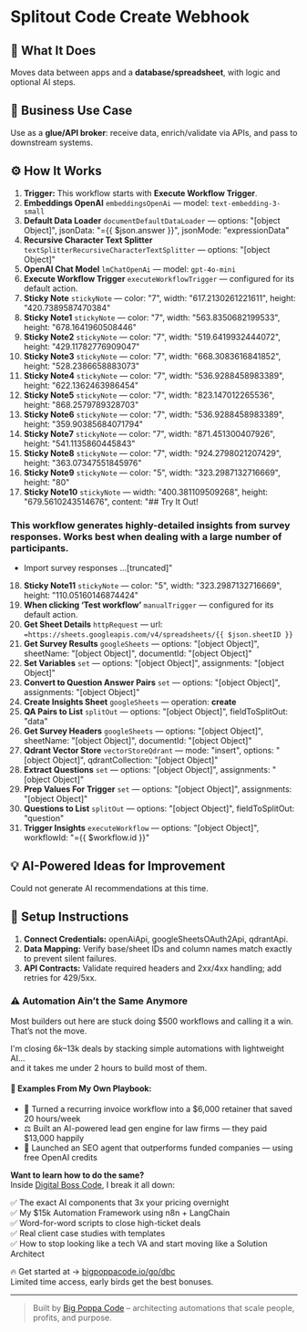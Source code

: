 # Splitout Code Create Webhook
## 🚀 What It Does
Moves data between apps and a **database/spreadsheet**, with logic and optional AI steps.

## 💼 Business Use Case
Use as a **glue/API broker**: receive data, enrich/validate via APIs, and pass to downstream systems.

## ⚙️ How It Works
1. **Trigger:** This workflow starts with **Execute Workflow Trigger**.
2. **Embeddings OpenAI** `embeddingsOpenAi` — model: `text-embedding-3-small`
3. **Default Data Loader** `documentDefaultDataLoader` — options: "[object Object]", jsonData: "={{ $json.answer }}", jsonMode: "expressionData"
4. **Recursive Character Text Splitter** `textSplitterRecursiveCharacterTextSplitter` — options: "[object Object]"
5. **OpenAI Chat Model** `lmChatOpenAi` — model: `gpt-4o-mini`
6. **Execute Workflow Trigger** `executeWorkflowTrigger` — configured for its default action.
7. **Sticky Note** `stickyNote` — color: "7", width: "617.2130261221611", height: "420.7389587470384"
8. **Sticky Note1** `stickyNote` — color: "7", width: "563.8350682199533", height: "678.1641960508446"
9. **Sticky Note2** `stickyNote` — color: "7", width: "519.6419932444072", height: "429.11782776909047"
10. **Sticky Note3** `stickyNote` — color: "7", width: "668.3083616841852", height: "528.2386658883073"
11. **Sticky Note4** `stickyNote` — color: "7", width: "536.9288458983389", height: "622.1362463986454"
12. **Sticky Note5** `stickyNote` — color: "7", width: "823.147012265536", height: "868.2579789328703"
13. **Sticky Note6** `stickyNote` — color: "7", width: "536.9288458983389", height: "359.90385684071794"
14. **Sticky Note7** `stickyNote` — color: "7", width: "871.451300407926", height: "541.1135860445843"
15. **Sticky Note8** `stickyNote` — color: "7", width: "924.2798021207429", height: "363.07347551845976"
16. **Sticky Note9** `stickyNote` — color: "5", width: "323.2987132716669", height: "80"
17. **Sticky Note10** `stickyNote` — width: "400.381109509268", height: "679.5610243514676", content: "## Try It Out!

### This workflow generates highly-detailed insights from survey responses. Works best when dealing with a large number of participants.

* Import survey responses …[truncated]"
18. **Sticky Note11** `stickyNote` — color: "5", width: "323.2987132716669", height: "110.05160146874424"
19. **When clicking ‘Test workflow’** `manualTrigger` — configured for its default action.
20. **Get Sheet Details** `httpRequest` — url: `=https://sheets.googleapis.com/v4/spreadsheets/{{ $json.sheetID }}`
21. **Get Survey Results** `googleSheets` — options: "[object Object]", sheetName: "[object Object]", documentId: "[object Object]"
22. **Set Variables** `set` — options: "[object Object]", assignments: "[object Object]"
23. **Convert to Question Answer Pairs** `set` — options: "[object Object]", assignments: "[object Object]"
24. **Create Insights Sheet** `googleSheets` — operation: **create**
25. **QA Pairs to List** `splitOut` — options: "[object Object]", fieldToSplitOut: "data"
26. **Get Survey Headers** `googleSheets` — options: "[object Object]", sheetName: "[object Object]", documentId: "[object Object]"
27. **Qdrant Vector Store** `vectorStoreQdrant` — mode: "insert", options: "[object Object]", qdrantCollection: "[object Object]"
28. **Extract Questions** `set` — options: "[object Object]", assignments: "[object Object]"
29. **Prep Values For Trigger** `set` — options: "[object Object]", assignments: "[object Object]"
30. **Questions to List** `splitOut` — options: "[object Object]", fieldToSplitOut: "question"
31. **Trigger Insights** `executeWorkflow` — options: "[object Object]", workflowId: "={{ $workflow.id }}"

## 💡 AI-Powered Ideas for Improvement
Could not generate AI recommendations at this time.

## 🔧 Setup Instructions
1. **Connect Credentials:** openAiApi, googleSheetsOAuth2Api, qdrantApi.
2. **Data Mapping:** Verify base/sheet IDs and column names match exactly to prevent silent failures.
3. **API Contracts:** Validate required headers and 2xx/4xx handling; add retries for 429/5xx.

### ⚠️ Automation Ain’t the Same Anymore

Most builders out here are stuck doing $500 workflows and calling it a win.  
That’s not the move.  

I'm closing $6k–$13k deals by stacking simple automations with lightweight AI...  
and it takes me under 2 hours to build most of them.

#### 🧠 Examples From My Own Playbook:
- 🔁 Turned a recurring invoice workflow into a $6,000 retainer that saved 20 hours/week  
- ⚖️ Built an AI-powered lead gen engine for law firms — they paid $13,000 happily  
- 🚀 Launched an SEO agent that outperforms funded companies — using free OpenAI credits  

**Want to learn how to do the same?**  
Inside [Digital Boss Code](https://bigpoppacode.io/go/dbc), I break it all down:

✅ The exact AI components that 3x your pricing overnight  
✅ My $15k Automation Framework using n8n + LangChain  
✅ Word-for-word scripts to close high-ticket deals  
✅ Real client case studies with templates  
✅ How to stop looking like a tech VA and start moving like a Solution Architect  

🔥 Get started at → [bigpoppacode.io/go/dbc](https://bigpoppacode.io/go/dbc)  
Limited time access, early birds get the best bonuses.

---
> Built by [Big Poppa Code](https://bigpoppacode.io) – architecting automations that scale people, profits, and purpose.
